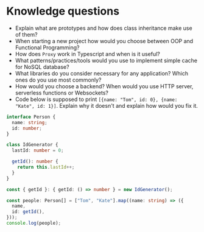 # Knowledge questions

- Explain what are prototypes and how does class inheritance make use of them?
- When starting a new project how would you choose between OOP and Functional Programming?
- How does `Proxy` work in Typescript and when is it useful?
- What patterns/practices/tools would you use to implement simple cache for NoSQL database?
- What libraries do you consider necessary for any application? Which ones do you use most commonly?
- How would you choose a backend? When would you use HTTP server, serverless functions or Websockets?
- Code below is supposed to print `[{name: "Tom", id: 0}, {name: "Kate", id: 1}]`. Explain why it doesn't and explain how would you fix it.

```ts
interface Person {
  name: string;
  id: number;
}

class IdGenerator {
  lastId: number = 0;

  getId(): number {
    return this.lastId++;
  }
}

const { getId }: { getId: () => number } = new IdGenerator();

const people: Person[] = ["Tom", "Kate"].map((name: string) => ({
  name,
  id: getId(),
}));
console.log(people);
```
